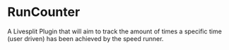 # RunCounter
A Livesplit Plugin that will aim to track the amount of times a specific time (user driven) has been achieved by the speed runner.
